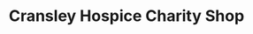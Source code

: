 ---
title: "Cransley Hospice Charity Shop"
url: /kettering/cransley-hospice-charity-shop/
shop: Gebrauchtwaren
---